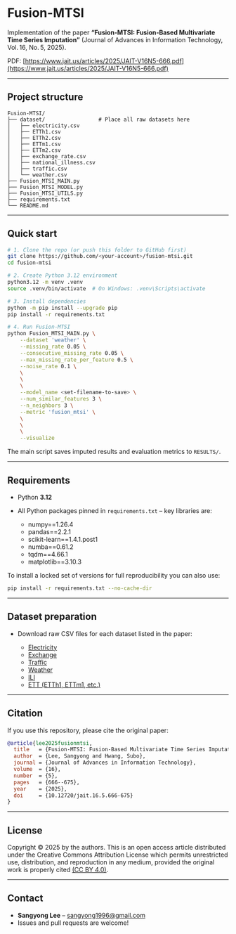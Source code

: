 # Fusion-MTSI

Implementation of the paper **“Fusion‑MTSI: Fusion‑Based Multivariate Time Series Imputation”** (Journal of Advances in Information Technology, Vol. 16, No. 5, 2025).

PDF: [https://www.jait.us/articles/2025/JAIT-V16N5-666.pdf](https://www.jait.us/articles/2025/JAIT-V16N5-666.pdf)

---

## Project structure

```text
Fusion‑MTSI/
├── dataset/                 # Place all raw datasets here
│   ├── electricity.csv
│   ├── ETTh1.csv
│   ├── ETTh2.csv
│   ├── ETTm1.csv
│   ├── ETTm2.csv
│   ├── exchange_rate.csv
│   ├── national_illness.csv
│   ├── traffic.csv
│   └── weather.csv
├── Fusion_MTSI_MAIN.py      
├── Fusion_MTSI_MODEL.py     
├── Fusion_MTSI_UTILS.py     
├── requirements.txt         
└── README.md                
```

---

## Quick start

```bash
# 1. Clone the repo (or push this folder to GitHub first)
git clone https://github.com/<your‑account>/fusion‑mtsi.git
cd fusion‑mtsi

# 2. Create Python 3.12 environment
python3.12 -m venv .venv
source .venv/bin/activate  # On Windows: .venv\Scripts\activate

# 3. Install dependencies
python -m pip install --upgrade pip
pip install -r requirements.txt

# 4. Run Fusion‑MTSI
python Fusion_MTSI_MAIN.py \
    --dataset 'weather' \
    --missing_rate 0.05 \
    --consecutive_missing_rate 0.05 \
    --max_missing_rate_per_feature 0.5 \
    --noise_rate 0.1 \
    \
    \
    \
    --model_name <set-filename-to-save> \
    --num_similar_features 3 \
    --n_neighbors 3 \
    --metric 'fusion_mtsi' \
    \
    \
    \
    --visualize
```

The main script saves imputed results and evaluation metrics to `RESULTS/`.

---

## Requirements

* Python **3.12**
* All Python packages pinned in `requirements.txt` – key libraries are:

  * numpy==1.26.4
  * pandas==2.2.1
  * scikit-learn==1.4.1.post1
  * numba==0.61.2
  * tqdm==4.66.1
  * matplotlib==3.10.3

To install a locked set of versions for full reproducibility you can also use:

```bash
pip install -r requirements.txt --no-cache-dir
```

---


## Dataset preparation

* Download raw CSV files for each dataset listed in the paper:

  * [Electricity](https://archive.ics.uci.edu/ml/datasets/ElectricityLoadDiagrams20112014)
  * [Exchange](https://github.com/laiguokun/multivariate-time-series-data)
  * [Traffic](http://pems.dot.ca.gov/)
  * [Weather](https://www.bgc-jena.mpg.de/wetter/)
  * [ILI](https://gis.cdc.gov/grasp/fluview/fluportaldashboard.html)
  * [ETT (ETTh1, ETTm1, etc.)](https://github.com/zhouhaoyi/ETDataset)

---

## Citation

If you use this repository, please cite the original paper:

```bibtex
@article{lee2025fusionmtsi,
  title   = {Fusion-MTSI: Fusion-Based Multivariate Time Series Imputation},
  author  = {Lee, Sangyong and Hwang, Subo},
  journal = {Journal of Advances in Information Technology},
  volume  = {16},
  number  = {5},
  pages   = {666--675},
  year    = {2025},
  doi     = {10.12720/jait.16.5.666-675}
}
```

---

## License

Copyright © 2025 by the authors. This is an open access article distributed under the Creative Commons Attribution License which permits unrestricted use, distribution, and reproduction in any medium, provided the original work is properly cited [(CC BY 4.0)](https://creativecommons.org/licenses/by/4.0/).

---

## Contact

* **Sangyong Lee** – [sangyong1996@gmail.com](mailto:sangyong1996@gmail.com)
* Issues and pull requests are welcome!

